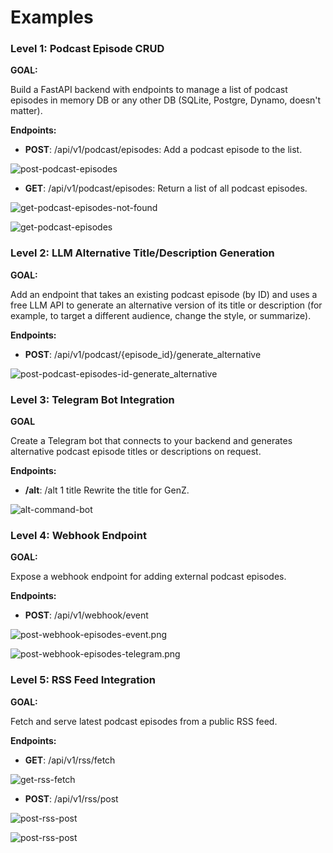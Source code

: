 # Examples

### **Level 1: Podcast Episode CRUD**

**GOAL:**

Build a FastAPI backend with endpoints to manage a list of podcast episodes in memory DB or any other DB (SQLite, Postgre, Dynamo, doesn't matter).

**Endpoints:**

- **POST**: /api/v1/podcast/episodes: Add a podcast episode to the list.

![post-podcast-episodes](images/post-podcast-episodes.png)

- **GET**: /api/v1/podcast/episodes: Return a list of all podcast episodes.

![get-podcast-episodes-not-found](images/get-podcast-episodes-not-found.png)

![get-podcast-episodes](images/get-podcast-episodes.png)

### **Level 2: LLM Alternative Title/Description Generation**

**GOAL:**

Add an endpoint that takes an existing podcast episode (by ID) and uses a free LLM API to generate an alternative version of its title or description (for example, to target a different audience, change the style, or summarize).

**Endpoints:**

- **POST**: /api/v1/podcast/{episode_id}/generate_alternative

![post-podcast-episodes-id-generate_alternative](images/post-podcast-episodes-id-generate_alternative.png)

### **Level 3: Telegram Bot Integration**

**GOAL**

Create a Telegram bot that connects to your backend and generates alternative podcast episode titles or descriptions on request.

**Endpoints:**

- **/alt**: /alt 1 title Rewrite the title for GenZ.

![alt-command-bot](images/alt-command-bot.png)

### **Level 4: Webhook Endpoint**

**GOAL:**

Expose a webhook endpoint for adding external podcast episodes.

**Endpoints:**

- **POST**: /api/v1/webhook/event

![post-webhook-episodes-event.png](images/post-webhook-episodes-event.png)

![post-webhook-episodes-telegram.png](images/post-webhook-episodes-event-telegram.png)

### **Level 5: RSS Feed Integration**

**GOAL:**

Fetch and serve latest podcast episodes from a public RSS feed.

**Endpoints:**

- **GET**: /api/v1/rss/fetch

![get-rss-fetch](images/get-rss-fetch.png)

- **POST**: /api/v1/rss/post

![post-rss-post](images/post-rss-post.png)

![post-rss-post](images/post-rss-post-not-found.png)

